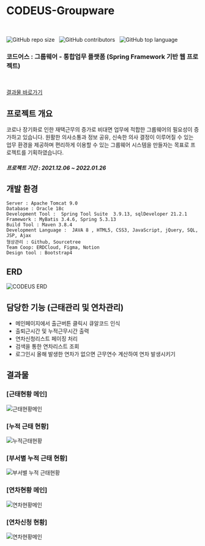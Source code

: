 # CODEUS-Groupware
<br>

![GitHub repo size](https://img.shields.io/github/repo-size/gh-yu/CODEUS-Groupware) &nbsp; ![GitHub contributors](https://img.shields.io/github/contributors/gh-yu/CODEUS-Groupware) &nbsp; ![GitHub top language](https://img.shields.io/github/languages/top/gh-yu/CODEUS-Groupware)

### 코드어스 : 그룹웨어 - 통합업무 플랫폼 (Spring Framework 기반 웹 프로젝트)
<br>

[결과물 바로가기](#결과물)

## 프로젝트 개요
코로나 장기화로 인한 재택근무의 증가로 비대면 업무에 적합한 그룹웨어의 필요성이 증가하고 있습니다. 원활한 의사소통과 정보 공유, 신속한 의사 결정이 이루어질 수 있는 업무 환경을 제공하며 편리하게 이용할 수 있는 그룹웨어 시스템을 만들자는 목표로 프로젝트를 기획하였습니다. 

##### 프로젝트 기간 : 2021.12.06 ~ 2022.01.26
## 개발 환경 
    Server : Apache Tomcat 9.0
    Database : Oracle 18c
    Development Tool :  Spring Tool Suite  3.9.13, sqlDeveloper 21.2.1
    Framework : MyBatis 3.4.6, Spring 5.3.13
    Build Tool : Maven 3.8.4
    Development Language :  JAVA 8 , HTML5, CSS3, JavaScript, jQuery, SQL, JSP, Ajax
    형상관리 : Github, Sourcetree 
    Team Coop: ERDCloud, Figma, Notion
    Design tool : Bootstrap4

## ERD
![CODEUS ERD](https://user-images.githubusercontent.com/78662802/152368500-53cfe6c6-657f-4957-980d-68edb7c8f51a.png)

## 담당한 기능 (근태관리 및 연차관리)

- 메인페이지에서 출근버튼 클릭시 큐알코드 인식
- 출퇴근시간 및 누적근무시간 출력
- 연차신청리스트 페이징 처리
- 검색을 통한 연차리스트 조회
- 로그인시 올해 발생한 연차가 없으면 근무연수 계산하여 연차 발생시키기


## 결과물

### [근태현황 메인]
![근태현황메인](https://user-images.githubusercontent.com/69906640/154898824-aff31086-9794-4d2f-bb0b-87da69bc19ac.PNG)
### [누적 근태 현황]
![누적근태현황](https://user-images.githubusercontent.com/69906640/154898923-bd386a74-61b9-42c8-8cc5-bf474c8e02f0.PNG)
### [부서별 누적 근태 현황]
![부서별 누적 근태현황](https://user-images.githubusercontent.com/69906640/154899024-8213ff5c-d9b9-4a31-a09e-ac5125ff8590.PNG)
### [연차현황 메인]
![연차현황메인](https://user-images.githubusercontent.com/69906640/154908511-0bbba40d-b3ab-45d1-988c-7e20a039450b.PNG)
### [연차신청 현황]
![연차현황메인](https://user-images.githubusercontent.com/69906640/154908648-6ccafc60-17bf-47aa-bfcd-49d4c590309a.PNG)


<br>



<!-- 산출물 링크 : 구글 드라이브 링크 -->

